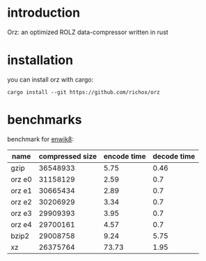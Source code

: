 introduction
============
Orz: an optimized ROLZ data-compressor written in rust

installation
============
you can install orz with cargo:

    cargo install --git https://github.com/richox/orz

benchmarks
==========
benchmark for [enwik8](http://mattmahoney.net/dc/text):

| name   | compressed size | encode time | decode time |
|--------|-----------------|-------------|-------------|
| gzip   | 36548933        | 5.75        | 0.46        |
| orz e0 | 31158129        | 2.59        | 0.7         |
| orz e1 | 30665434        | 2.89        | 0.7         |
| orz e2 | 30206929        | 3.34        | 0.7         |
| orz e3 | 29909393        | 3.95        | 0.7         |
| orz e4 | 29700161        | 4.57        | 0.7         |
| bzip2  | 29008758        | 9.24        | 5.75        |
| xz     | 26375764        | 73.73       | 1.95        |
